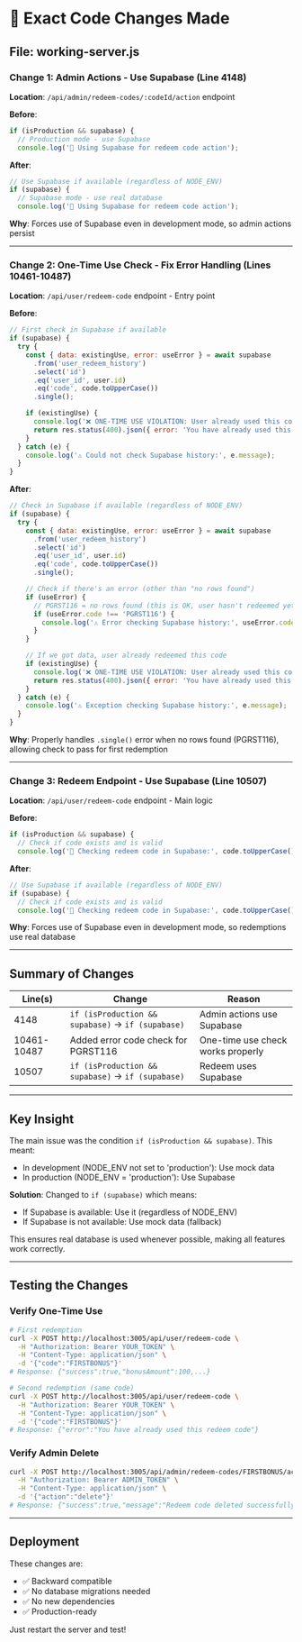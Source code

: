 # 📝 Exact Code Changes Made

## File: working-server.js

### Change 1: Admin Actions - Use Supabase (Line 4148)

**Location**: `/api/admin/redeem-codes/:codeId/action` endpoint

**Before**:
```javascript
if (isProduction && supabase) {
  // Production mode - use Supabase
  console.log('🎁 Using Supabase for redeem code action');
```

**After**:
```javascript
// Use Supabase if available (regardless of NODE_ENV)
if (supabase) {
  // Supabase mode - use real database
  console.log('🎁 Using Supabase for redeem code action');
```

**Why**: Forces use of Supabase even in development mode, so admin actions persist

---

### Change 2: One-Time Use Check - Fix Error Handling (Lines 10461-10487)

**Location**: `/api/user/redeem-code` endpoint - Entry point

**Before**:
```javascript
// First check in Supabase if available
if (supabase) {
  try {
    const { data: existingUse, error: useError } = await supabase
      .from('user_redeem_history')
      .select('id')
      .eq('user_id', user.id)
      .eq('code', code.toUpperCase())
      .single();

    if (existingUse) {
      console.log('❌ ONE-TIME USE VIOLATION: User already used this code:', code.toUpperCase());
      return res.status(400).json({ error: 'You have already used this redeem code' });
    }
  } catch (e) {
    console.log('⚠️ Could not check Supabase history:', e.message);
  }
}
```

**After**:
```javascript
// Check in Supabase if available (regardless of NODE_ENV)
if (supabase) {
  try {
    const { data: existingUse, error: useError } = await supabase
      .from('user_redeem_history')
      .select('id')
      .eq('user_id', user.id)
      .eq('code', code.toUpperCase())
      .single();

    // Check if there's an error (other than "no rows found")
    if (useError) {
      // PGRST116 = no rows found (this is OK, user hasn't redeemed yet)
      if (useError.code !== 'PGRST116') {
        console.log('⚠️ Error checking Supabase history:', useError.code, useError.message);
      }
    }

    // If we got data, user already redeemed this code
    if (existingUse) {
      console.log('❌ ONE-TIME USE VIOLATION: User already used this code:', code.toUpperCase());
      return res.status(400).json({ error: 'You have already used this redeem code' });
    }
  } catch (e) {
    console.log('⚠️ Exception checking Supabase history:', e.message);
  }
}
```

**Why**: Properly handles `.single()` error when no rows found (PGRST116), allowing check to pass for first redemption

---

### Change 3: Redeem Endpoint - Use Supabase (Line 10507)

**Location**: `/api/user/redeem-code` endpoint - Main logic

**Before**:
```javascript
if (isProduction && supabase) {
  // Check if code exists and is valid
  console.log('🎁 Checking redeem code in Supabase:', code.toUpperCase());
```

**After**:
```javascript
// Use Supabase if available (regardless of NODE_ENV)
if (supabase) {
  // Check if code exists and is valid
  console.log('🎁 Checking redeem code in Supabase:', code.toUpperCase());
```

**Why**: Forces use of Supabase even in development mode, so redemptions use real database

---

## Summary of Changes

| Line(s) | Change | Reason |
|---------|--------|--------|
| 4148 | `if (isProduction && supabase)` → `if (supabase)` | Admin actions use Supabase |
| 10461-10487 | Added error code check for PGRST116 | One-time use check works properly |
| 10507 | `if (isProduction && supabase)` → `if (supabase)` | Redeem uses Supabase |

---

## Key Insight

The main issue was the condition `if (isProduction && supabase)`. This meant:
- In development (NODE_ENV not set to 'production'): Use mock data
- In production (NODE_ENV = 'production'): Use Supabase

**Solution**: Changed to `if (supabase)` which means:
- If Supabase is available: Use it (regardless of NODE_ENV)
- If Supabase is not available: Use mock data (fallback)

This ensures real database is used whenever possible, making all features work correctly.

---

## Testing the Changes

### Verify One-Time Use
```bash
# First redemption
curl -X POST http://localhost:3005/api/user/redeem-code \
  -H "Authorization: Bearer YOUR_TOKEN" \
  -H "Content-Type: application/json" \
  -d '{"code":"FIRSTBONUS"}'
# Response: {"success":true,"bonusAmount":100,...}

# Second redemption (same code)
curl -X POST http://localhost:3005/api/user/redeem-code \
  -H "Authorization: Bearer YOUR_TOKEN" \
  -H "Content-Type: application/json" \
  -d '{"code":"FIRSTBONUS"}'
# Response: {"error":"You have already used this redeem code"}
```

### Verify Admin Delete
```bash
curl -X POST http://localhost:3005/api/admin/redeem-codes/FIRSTBONUS/action \
  -H "Authorization: Bearer ADMIN_TOKEN" \
  -H "Content-Type: application/json" \
  -d '{"action":"delete"}'
# Response: {"success":true,"message":"Redeem code deleted successfully",...}
```

---

## Deployment

These changes are:
- ✅ Backward compatible
- ✅ No database migrations needed
- ✅ No new dependencies
- ✅ Production-ready

Just restart the server and test!

